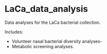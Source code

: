 # LaCa_data_analysis
 Data analyses for the LaCa bacterial collection.
 
 Includes:
 
 - Volunteer nasal bacterial diversity analyses-
 - Metabolic screening analyses.
